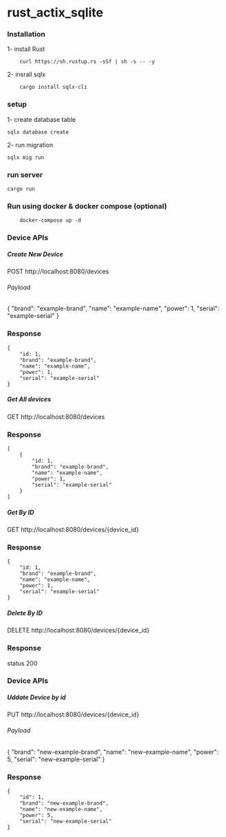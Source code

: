 # rust_actix_sqlite

### Installation
1- install Rust

        curl https://sh.rustup.rs -sSf | sh -s -- -y
2- insrall sqlx
        
        cargo install sqlx-cli   

### setup
1- create database table

    sqlx database create 
2- run migration

    sqlx mig run

### run server
    cargo run

### Run using docker & docker compose (optional)
        docker-compose up -d

### Device APIs
##### Create New Device

POST http://localhost:8080/devices
###### Payload
   {
        "brand": "example-brand",
        "name": "example-name",
        "power": 1,
        "serial": "example-serial"
    }
### Response
    {
        "id: 1,
        "brand": "example-brand",
        "name": "example-name",
        "power": 1,
        "serial": "example-serial"
    }


##### Get All devices
GET http://localhost:8080/devices

### Response
    [
        {
            "id: 1,
            "brand": "example-brand",
            "name": "example-name",
            "power": 1,
            "serial": "example-serial"
        }
    ]


##### Get By ID
GET http://localhost:8080/devices/{device_id}

### Response
    {
        "id: 1,
        "brand": "example-brand",
        "name": "example-name",
        "power": 1,
        "serial": "example-serial"
    }

##### Delete By ID
DELETE http://localhost:8080/devices/{device_id}

### Response
   status 200

### Device APIs
##### Uddate Device by id

PUT http://localhost:8080/devices/{device_id}
###### Payload
   {
        "brand": "new-example-brand",
        "name": "new-example-name",
        "power": 5,
        "serial": "new-example-serial"
    }
### Response
    {
        "id": 1,
        "brand": "new-example-brand",
        "name": "new-example-name",
        "power": 5,
        "serial": "new-example-serial"
    }